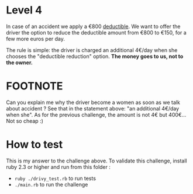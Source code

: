 # Level 4

In case of an accident we apply a €800 [deductible](http://en.wikipedia.org/wiki/Deductible).
We want to offer the driver the option to reduce the deductible amount from €800 to €150, for a few more euros per day.

The rule is simple: the driver is charged an additional 4€/day when she chooses the "deductible reduction" option.
**The money goes to us, not to the owner.**

# FOOTNOTE

Can you explain me why the driver become a women as soon as we talk about
accident ? See that in the statement above: "an additional 4€/day when she".
As for the previous challenge, the amount is not 4€ but 400€... Not so cheap :)

# How to test

This is my answer to the challenge above. To validate this challenge, install
ruby 2.3 or higher and run from this folder :
- `ruby ./drivy_test.rb` to run tests
- `./main.rb` to run the challenge
